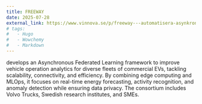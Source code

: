 ```yaml
---
title: FREEWAY
date: 2025-07-28
external_link: https://www.vinnova.se/p/freeway---automatisera-asynkron-federerad-inlarning-och-edge-computing-for-effektiv-analys-av-fordonsdrift/
# tags:
#   - Hugo
#   - Wowchemy
#   - Markdown
---
```

develops an Asynchronous Federated Learning framework to improve vehicle operation analytics for diverse fleets of commercial EVs, tackling scalability, connectivity, and efficiency. By combining edge computing and MLOps, it focuses on real-time energy forecasting, activity recognition, and anomaly detection while ensuring data privacy. The consortium includes Volvo Trucks, Swedish research institutes, and SMEs.

<!--more-->
